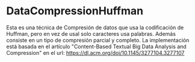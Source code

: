 # DataCompressionHuffman

Esta es una técnica de Compresión de datos que usa la codificación de Huffman, pero en vez de usal solo caracteres usa palabras. Además consiste en un tipo de compresión parcial y completo.
La implementación está basada en el artículo "Content-Based Textual Big Data Analysis and Compression" en el url: https://dl.acm.org/doi/10.1145/3277104.3277107
